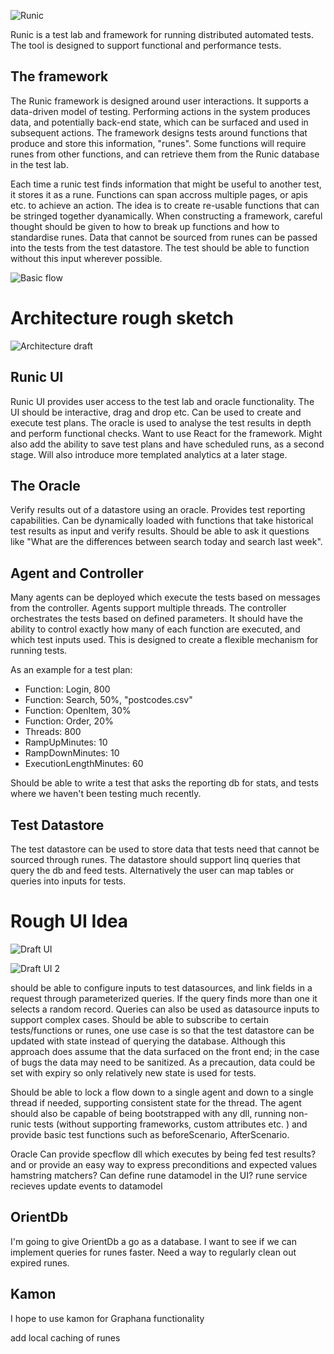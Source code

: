 ![Runic](images/runic_logo_1.png)

Runic is a test lab and framework for running distributed automated tests. The tool is designed to support functional and performance tests.

## The framework
The Runic framework is designed around user interactions. It supports a data-driven model of testing. 
Performing actions in the system produces data, and potentially back-end state, which can be surfaced and used in subsequent actions.
The framework designs tests around functions that produce and store this information, "runes". Some functions will require runes from other functions, and can retrieve them from the Runic database in the test lab.

Each time a runic test finds information that might be useful to another test, it stores it as a rune.
Functions can span accross multiple pages, or apis etc. to achieve an action. The idea is to create re-usable functions that can be stringed together dyanamically.
When constructing a framework, careful thought should be given to how to break up functions and how to standardise runes.
Data that cannot be sourced from runes can be passed into the tests from the test datastore. The test should be able to function without this input wherever possible.

![Basic flow](images/basic_flow.png)

# Architecture rough sketch
![Architecture draft](images/draft.png)

## Runic UI
Runic UI provides user access to the test lab and oracle functionality. The UI should be interactive, drag and drop etc. Can be used to create and execute test plans. The oracle is used to analyse the test results in depth and perform functional checks. 
Want to use React for the framework.
Might also add the ability to save test plans and have scheduled runs, as a second stage. Will also introduce more templated analytics at a later stage.

## The Oracle
Verify results out of a datastore using an oracle. Provides test reporting capabilities.
Can be dynamically loaded with functions that take historical test results as input and verify results.
Should be able to ask it questions like "What are the differences between search today and search last week".

## Agent and Controller
Many agents can be deployed which execute the tests based on messages from the controller. Agents support multiple threads.
The controller orchestrates the tests based on defined parameters. It should have the ability to control exactly how many of each function are executed, and which test inputs used. This is designed to create a flexible mechanism for running tests.

As an example for a test plan:

 * Function: Login, 800
 * Function: Search, 50%, "postcodes.csv"
 * Function: OpenItem, 30%
 * Function: Order, 20%
  *  Threads: 800
  *  RampUpMinutes: 10
  *  RampDownMinutes: 10
  *  ExecutionLengthMinutes: 60

Should be able to write a test that asks the reporting db for stats, and tests where we haven't been testing much recently.

## Test Datastore
The test datastore can be used to store data that tests need that cannot be sourced through runes.
The datastore should support linq queries that query the db and feed tests.
Alternatively the user can map tables or queries into inputs for tests.

# Rough UI Idea
![Draft UI](images/draftui.png)

![Draft UI 2](images/draft2.png)

should be able to configure inputs to test datasources, and link fields in a request through parameterized queries. If the query finds more than one it selects a random record.
Queries can also be used as datasource inputs to support complex cases.
Should be able to subscribe to certain tests/functions or runes, one use case is so that the test datastore can be updated with state instead of querying the database.
Although this approach does assume that the data surfaced on the front end; in the case of bugs the data may need to be sanitized. As a precaution, data could be set with expiry so only relatively new state is used for tests.

Should be able to lock a flow down to a single agent and down to a single thread if needed, supporting consistent state for the thread.
The agent should also be capable of being bootstrapped with any dll, running non-runic tests (without supporting frameworks, custom attributes etc. ) and provide basic test functions such as beforeScenario, AfterScenario.

Oracle
Can provide specflow dll which executes by being fed test results?
and or provide an easy way to express preconditions and expected values
hamstring matchers?
Can define rune datamodel in the UI? rune service recieves update events to datamodel

## OrientDb
I'm going to give OrientDb a go as a database. I want to see if we can implement queries for runes faster.
Need a way to regularly clean out expired runes.

## Kamon
I hope to use kamon for Graphana functionality

add local caching of runes